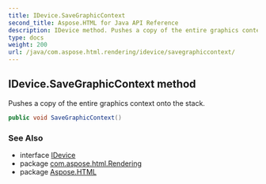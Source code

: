 ```yaml
---
title: IDevice.SaveGraphicContext
second_title: Aspose.HTML for Java API Reference
description: IDevice method. Pushes a copy of the entire graphics context onto the stack
type: docs
weight: 200
url: /java/com.aspose.html.rendering/idevice/savegraphiccontext/
---
```

## IDevice.SaveGraphicContext method

Pushes a copy of the entire graphics context onto the stack.

```java
public void SaveGraphicContext()
```

### See Also

* interface [IDevice](../)
* package [com.aspose.html.Rendering](../../idevice/)
* package [Aspose.HTML](../../../)
